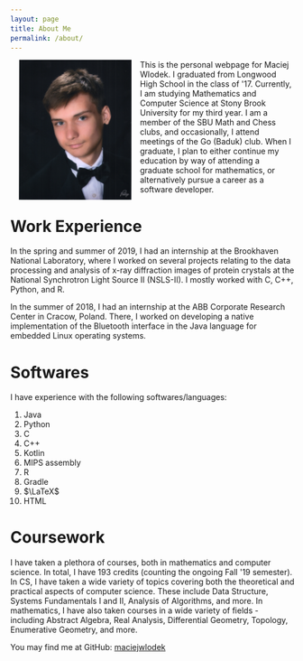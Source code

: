 ```yaml
---
layout: page
title: About Me
permalink: /about/
---
```


<img src="/assets/images/picture.jpg" width="200" hspace="15" style="float:left"/>

This is the personal webpage for Maciej Wlodek. I graduated from Longwood High School in the 
class of '17. Currently, I am studying Mathematics and Computer Science at Stony 
Brook University for my third year. I am a member of the SBU Math and Chess clubs, and occasionally, 
I attend meetings of the Go (Baduk) club. When I graduate, I plan to either 
continue my 
education by way of attending a graduate school for mathematics, or alternatively pursue a career as 
a 
software developer. 

# Work Experience

In the spring and summer of 2019, I had an internship at the Brookhaven National Laboratory, where I 
worked on several projects relating to the data processing and analysis of x-ray diffraction 
images of protein 
crystals at the National Synchrotron Light Source II (NSLS-II). I mostly worked with C, C++, 
Python, and R.

In the summer of 2018, I had an internship at the ABB Corporate Research Center in Cracow, 
Poland. There, I worked on developing a native implementation of the Bluetooth interface in the 
Java language for embedded Linux operating systems.

# Softwares

I have experience with the following softwares/languages:

1. Java
2. Python
3. C
4. C++
5. Kotlin
6. MIPS assembly
7. R
8. Gradle
11. $\LaTeX$
52394852. HTML

# Coursework

I have taken a plethora of courses, both in mathematics and computer science. In total, I have 
193 credits (counting the ongoing Fall '19 semester). In CS, I have taken a wide variety of 
topics covering both 
the theoretical and practical aspects of computer science. These include Data Structure, 
Systems 
Fundamentals I 
and II, Analysis of Algorithms, and more. In mathematics, I have also taken 
courses 
in a wide variety of fields - including Abstract Algebra, Real Analysis, 
Differential 
Geometry, Topology, Enumerative Geometry, and more.

<!--
# Miscellaneous

I speak Polish and English fluently. I speak French and Russian at a beginner level.

I like chess, hiking, and soccer. 
-->

You may find me at GitHub:
[maciejwlodek](https://github.com/maciejwlodek)
